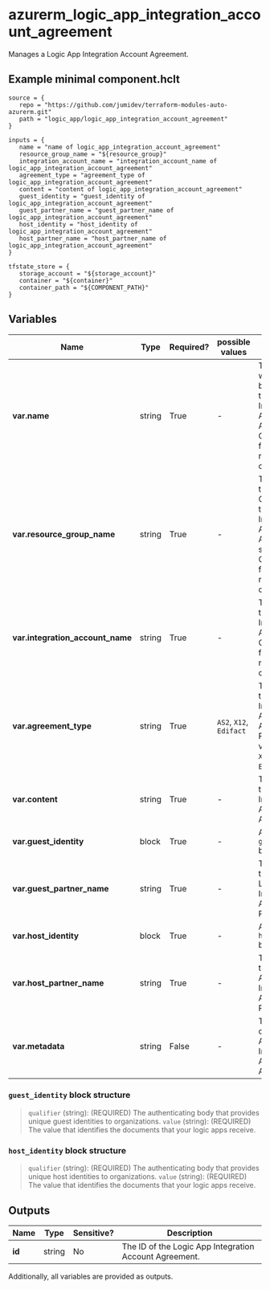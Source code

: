 # azurerm_logic_app_integration_account_agreement

Manages a Logic App Integration Account Agreement.

## Example minimal component.hclt

```hcl
source = {
   repo = "https://github.com/jumidev/terraform-modules-auto-azurerm.git" 
   path = "logic_app/logic_app_integration_account_agreement" 
}

inputs = {
   name = "name of logic_app_integration_account_agreement" 
   resource_group_name = "${resource_group}" 
   integration_account_name = "integration_account_name of logic_app_integration_account_agreement" 
   agreement_type = "agreement_type of logic_app_integration_account_agreement" 
   content = "content of logic_app_integration_account_agreement" 
   guest_identity = "guest_identity of logic_app_integration_account_agreement" 
   guest_partner_name = "guest_partner_name of logic_app_integration_account_agreement" 
   host_identity = "host_identity of logic_app_integration_account_agreement" 
   host_partner_name = "host_partner_name of logic_app_integration_account_agreement" 
}

tfstate_store = {
   storage_account = "${storage_account}" 
   container = "${container}" 
   container_path = "${COMPONENT_PATH}" 
}

```

## Variables

| Name | Type | Required? |  possible values |  Description |
| ---- | ---- | --------- |  ----------- | ----------- |
| **var.name** | string | True | -  |  The name which should be used for this Logic App Integration Account Agreement. Changing this forces a new resource to be created. | 
| **var.resource_group_name** | string | True | -  |  The name of the Resource Group where the Logic App Integration Account Agreement should exist. Changing this forces a new resource to be created. | 
| **var.integration_account_name** | string | True | -  |  The name of the Logic App Integration Account. Changing this forces a new resource to be created. | 
| **var.agreement_type** | string | True | `AS2`, `X12`, `Edifact`  |  The type of the Logic App Integration Account Agreement. Possible values are `AS2`, `X12` and `Edifact`. | 
| **var.content** | string | True | -  |  The content of the Logic App Integration Account Agreement. | 
| **var.guest_identity** | block | True | -  |  A `guest_identity` block. | 
| **var.guest_partner_name** | string | True | -  |  The name of the guest Logic App Integration Account Partner. | 
| **var.host_identity** | block | True | -  |  A `host_identity` block. | 
| **var.host_partner_name** | string | True | -  |  The name of the host Logic App Integration Account Partner. | 
| **var.metadata** | string | False | -  |  The metadata of the Logic App Integration Account Agreement. | 

### `guest_identity` block structure

>`qualifier` (string): (REQUIRED) The authenticating body that provides unique guest identities to organizations.
>`value` (string): (REQUIRED) The value that identifies the documents that your logic apps receive.

### `host_identity` block structure

>`qualifier` (string): (REQUIRED) The authenticating body that provides unique host identities to organizations.
>`value` (string): (REQUIRED) The value that identifies the documents that your logic apps receive.



## Outputs

| Name | Type | Sensitive? | Description |
| ---- | ---- | --------- | --------- |
| **id** | string | No  | The ID of the Logic App Integration Account Agreement. | 

Additionally, all variables are provided as outputs.
